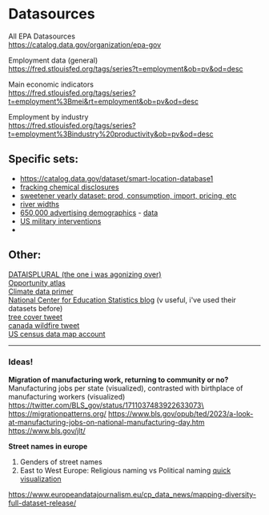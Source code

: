 # Datasources
All EPA Datasources\
https://catalog.data.gov/organization/epa-gov

Employment data (general)\
https://fred.stlouisfed.org/tags/series?t=employment&ob=pv&od=desc

Main economic indicators\
https://fred.stlouisfed.org/tags/series?t=employment%3Bmei&rt=employment&ob=pv&od=desc

Employment by industry\
https://fred.stlouisfed.org/tags/series?t=employment%3Bindustry%20productivity&ob=pv&od=desc

## Specific sets:
* https://catalog.data.gov/dataset/smart-location-database1
* [fracking chemical disclosures](https://fracfocus.org/)
* [sweetener yearly dataset: prod, consumption, import, pricing, etc](https://www.ers.usda.gov/data-products/sugar-and-sweeteners-yearbook-tables.aspx)
* [river widths](https://zenodo.org/record/6425657#.Y2AxIILMI-Q)
* [650,000 advertising demographics](https://themarkup.org/privacy/2023/06/08/from-heavy-purchasers-of-pregnancy-tests-to-the-depression-prone-we-found-650000-ways-advertisers-label-you) - [data](https://github.com/the-markup/xandr-audience-segments)
* [US military interventions](https://sites.tufts.edu/css/mip-research/mip-dataset/)
* 

## Other:
[DATAISPLURAL (the one i was agonizing over)](https://www.data-is-plural.com/)\
[Opportunity atlas](https://opportunityinsights.org/)\
[Climate data primer](https://www.climate.gov/maps-data/climate-data-primer)\
[National Center for Education Statistics blog](https://nces.ed.gov/blogs/nces/) (v useful, i've used their datasets before)\
[tree cover tweet](https://twitter.com/milos_agathon/status/1711039203365081534)\
[canada wildfire tweet](https://twitter.com/ClimateReality/status/1711004265320165812)\
[US census data map account](https://twitter.com/mapmakerbot)

---
### Ideas!
**Migration of manufacturing work, returning to community or no?**\
Manufacturing jobs per state (visualized), contrasted with birthplace of manufacturing workers (visualized)
https://twitter.com/BLS_gov/status/1711037483922633073\
https://migrationpatterns.org/
https://www.bls.gov/opub/ted/2023/a-look-at-manufacturing-jobs-on-national-manufacturing-day.htm
https://www.bls.gov/jlt/


**Street names in europe**
1. Genders of street names
2. East to West Europe: Religious naming vs Political naming
    [quick visualization](https://drive.google.com/drive/folders/1bB89FyhKQwod1bRD2cpTbbuUH6zjguWa?usp=drive_link)

https://www.europeandatajournalism.eu/cp_data_news/mapping-diversity-full-dataset-release/


